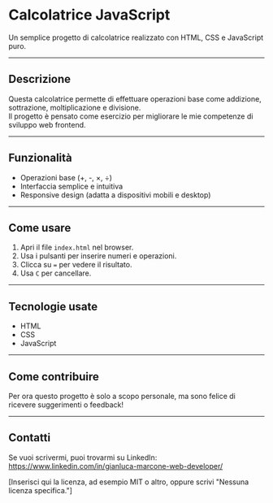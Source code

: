 # Calcolatrice JavaScript

Un semplice progetto di calcolatrice realizzato con HTML, CSS e JavaScript puro.

---

## Descrizione

Questa calcolatrice permette di effettuare operazioni base come addizione, sottrazione, moltiplicazione e divisione.  
Il progetto è pensato come esercizio per migliorare le mie competenze di sviluppo web frontend.

---

## Funzionalità

- Operazioni base (+, -, ×, ÷)
- Interfaccia semplice e intuitiva
- Responsive design (adatta a dispositivi mobili e desktop)

---

## Come usare

1. Apri il file `index.html` nel browser.
2. Usa i pulsanti per inserire numeri e operazioni.
3. Clicca su `=` per vedere il risultato.
4. Usa `C` per cancellare.

---

## Tecnologie usate

- HTML
- CSS
- JavaScript

---

## Come contribuire

Per ora questo progetto è solo a scopo personale, ma sono felice di ricevere suggerimenti o feedback!

---

## Contatti

Se vuoi scrivermi, puoi trovarmi su LinkedIn: https://www.linkedin.com/in/gianluca-marcone-web-developer/

[Inserisci qui la licenza, ad esempio MIT o altro, oppure scrivi "Nessuna licenza specifica."]

